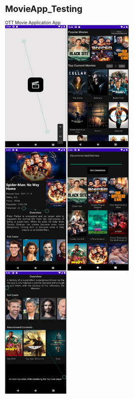 # MovieApp_Testing
OTT Movie Application App<br>
<img src="screenshots/1.png" height=400 width=200>
<img src="screenshots/2.png" height=400 width=200>
<img src="screenshots/3.png" height=400 width=200>
<img src="screenshots/4.png" height=400 width=200>
<img src="screenshots/5.png" height=400 width=200>

